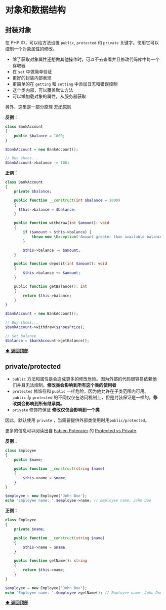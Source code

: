 
# 对象和数据结构

## 封装对象

在 PHP 中，可以给方法设置 `public`, `protected` 和 `private` 关键字。使用它可以控制一个对象属性的修改。

* 除了获取对象属性还想做其他操作时，可以不去查看并且修改代码库中每一个存取器
* 在 `set` 中做简单验证
* 更好的封装内部表现
* 更简单的在 `getting` 和 `setting` 中添加日志和错误控制
* 这个类内部，可以覆盖默认方法
* 可以懒加载对象的属性，从服务器获取

另外，这里是一部分原理 [开闭原则](#开闭原则(OCP))

**反例：**

```php
class BankAccount
{
    public $balance = 1000;
}

$bankAccount = new BankAccount();

// Buy shoes...
$bankAccount->balance -= 100;
```

**正例：**

```php
class BankAccount
{
    private $balance;

    public function __construct(int $balance = 1000)
    {
      $this->balance = $balance;
    }

    public function withdraw(int $amount): void
    {
        if ($amount > $this->balance) {
            throw new \Exception('Amount greater than available balance.');
        }

        $this->balance -= $amount;
    }

    public function deposit(int $amount): void
    {
        $this->balance += $amount;
    }

    public function getBalance(): int
    {
        return $this->balance;
    }
}

$bankAccount = new BankAccount();

// Buy shoes...
$bankAccount->withdraw($shoesPrice);

// Get balance
$balance = $bankAccount->getBalance();
```

**[⬆ 返回顶部](#目录)**

## private/protected

* `public` 方法和属性是会造成更多的修改危险。因为外部的代码很容易依赖他们并且无法控制。**修改类会影响到所有这个类的使用者**
* `protected` 修饰符和 `public` 一样危险，因为他允许在子类范围内可用。`public` 与 `protected` 的不同仅仅在访问机制上，但是封装保证是一样的。**修改类会影响到所有继承类。**
* `private` 修饰符保证 **修改仅仅会影响到一个类**

因此，默认使用 `private` ，当需要提供外部类使用时用`public/protected`。

更多的信息可以阅读出自 [Fabien Potencier](https://github.com/fabpot) 的 [Protected vs Private](http://fabien.potencier.org/pragmatism-over-theory-protected-vs-private.html).

**反例：**

```php
class Employee
{
    public $name;

    public function __construct(string $name)
    {
        $this->name = $name;
    }
}

$employee = new Employee('John Doe');
echo 'Employee name: '.$employee->name; // Employee name: John Doe
```

**正例：**

```php
class Employee
{
    private $name;

    public function __construct(string $name)
    {
        $this->name = $name;
    }

    public function getName(): string
    {
        return $this->name;
    }
}

$employee = new Employee('John Doe');
echo 'Employee name: '.$employee->getName(); // Employee name: John Doe
```

**[⬆ 返回顶部](#目录)**
